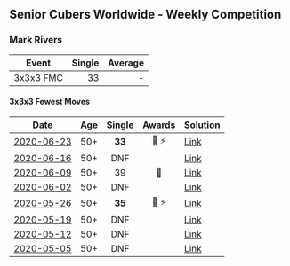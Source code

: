 ## Senior Cubers Worldwide - Weekly Competition
### Mark Rivers

| Event | Single | Average |
| -- | --: | --: |
| 3x3x3 FMC | 33 | - |

#### 3x3x3 Fewest Moves

| Date | Age | Single | Awards | Solution |
| :--: | :--: | :--: | :--: | :-- |
| [2020-06-23](../333fm/results/2020-06-23.md) | 50+ | **33** | 🥉 ⚡ | [Link](https://www.facebook.com/events/284763775909443/permalink/288504812202006/) |
| [2020-06-16](../333fm/results/2020-06-16.md) | 50+ | DNF |  | [Link](https://www.facebook.com/events/753945178677521/permalink/758195291585843/) |
| [2020-06-09](../333fm/results/2020-06-09.md) | 50+ | 39 | 🥉 | [Link](https://www.facebook.com/events/855783411578420/permalink/860043347819093/) |
| [2020-06-02](../333fm/results/2020-06-02.md) | 50+ | DNF |  | [Link](https://www.facebook.com/events/3920457157996941/permalink/3946084605434196/) |
| [2020-05-26](../333fm/results/2020-05-26.md) | 50+ | **35** | 🥈 ⚡ | [Link](https://www.facebook.com/events/2622968941252005/permalink/2628004390748460/) |
| [2020-05-19](../333fm/results/2020-05-19.md) | 50+ | DNF |  | [Link](https://www.facebook.com/events/568280284126471/permalink/572229607064872/) |
| [2020-05-12](../333fm/results/2020-05-12.md) | 50+ | DNF |  | [Link](https://www.facebook.com/events/2563130363933815/permalink/2567850623461789/) |
| [2020-05-05](../333fm/results/2020-05-05.md) | 50+ | DNF |  | [Link](https://www.facebook.com/events/271150663928664/permalink/273086297068434/) |


<!-- Global site tag (gtag.js) - Google Analytics -->
<script async src="https://www.googletagmanager.com/gtag/js?id=UA-86348435-3"></script>
<script>window.dataLayer = window.dataLayer || []; function gtag() {dataLayer.push(arguments);} gtag('js', new Date()); gtag('config', 'UA-86348435-3');</script>
